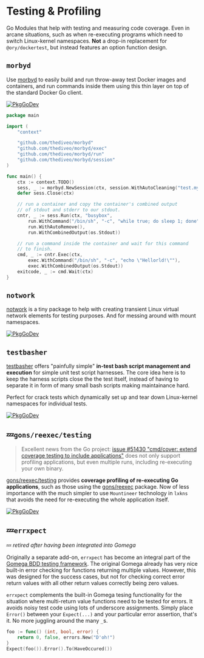 # Testing & Profiling

Go Modules that help with testing and measuring code coverage. Even in arcane
situations, such as when re-executing programs which need to switch Linux-kernel
namespaces. **Not** a drop-in replacement for `@ory/dockertest`, but instead
features an option function design.

## `morbyd`

Use [morbyd](https://github.com/thediveo/morbyd) to easily build and run
throw-away test Docker images and containers, and run commands inside them using
this thin layer on top of the standard Docker Go client.

[![PkgGoDev](https://img.shields.io/badge/-reference-blue?logo=go&logoColor=white&labelColor=505050)](https://pkg.go.dev/github.com/thediveo/morbyd)

```go
package main

import (
    "context"

    "github.com/thediveo/morbyd"
    "github.com/thediveo/morbyd/exec"
    "github.com/thediveo/morbyd/run"
    "github.com/thediveo/morbyd/session"
)

func main() {
    ctx := context.TODO()
    sess, _ := morbyd.NewSession(ctx, session.WithAutoCleaning("test.mytest="))
    defer sess.Close(ctx)

    // run a container and copy the container's combined output
    // of stdout and stderr to our stdout.
    cntr, _ := sess.Run(ctx, "busybox",
        run.WithCommand("/bin/sh", "-c", "while true; do sleep 1; done"),
        run.WithAutoRemove(),
        run.WithCombinedOutput(os.Stdout))

    // run a command inside the container and wait for this command
    // to finish.
    cmd, _ := cntr.Exec(ctx,
        exec.WithCommand("/bin/sh", "-c", "echo \"Hellorld!\""),
        exec.WithCombinedOutput(os.Stdout))
    exitcode, _ := cmd.Wait(ctx)
}
```

## `notwork`

[notwork](https://github.com/thediveo/morbyd) is a tiny package to help with
creating transient Linux virtual network elements for testing purposes. And for
messing around with mount namespaces.

[![PkgGoDev](https://pkg.go.dev/badge/github.com/thediveo/notwork)](https://pkg.go.dev/github.com/thediveo/notwork)

## `testbasher`

[testbasher](https://github.com/thediveo/testbasher) offers "painfully simple"
**in-test bash script management and execution** for simple unit test script
harnesses. The core idea here is to keep the harness scripts close the the test
itself, instead of having to separate it in form of many small bash scripts
making maintainance hard.

Perfect for crack tests which dynamically set up and tear down Linux-kernel
namespaces for individual tests.

[![PkgGoDev](https://pkg.go.dev/badge/thediveo/testbasher?status.svg)](https://pkg.go.dev/github.com/thediveo/testbasher)

## 💤`gons/reexec/testing`

> Excellent news from the Go project: [issue #51430 "cmd/cover: extend coverage
> testing to include applications"](https://github.com/golang/go/issues/51430)
> does not only support profiling applications, but even multiple runs,
> including re-executing your own binary.

[gons/reexec/testing](https://github.com/thediveo/gons/tree/master/reexec/testing)
provides **coverage profiling of re-executing Go applications**, such as those
using the
[gons/reexec](https://github.com/thediveo/gons/tree/master/reexec/testing)
package. Now of less importance with the much simpler to use `Mountineer`
technology in `lxkns` that avoids the need for re-executing the whole
application itself.

[![PkgGoDev](https://pkg.go.dev/badge/github.com/thediveo/gons?status.svg)](https://pkg.go.dev/github.com/thediveo/gons/reexec/testing)

## 💤`errxpect`

💤 _retired after having been integrated into Gomega_

Originally a separate add-on, `errxpect` has become an integral part of the
[Gomega BDD testing framework](https://github.com/onsi/gomega). The original
Gomega already has very nice built-in error checking for functions returning
multiple values. However, this was designed for the success cases, but not for
checking correct error return values with all other return values correctly
being zero values.

`errxpect` complements the built-in Gomega tesing functionality for the
situation where multi-return value functions need to be tested for errors. It
avoids noisy test code using lots of underscore assignments. Simply place
`Error()` between your `Expect(...)` and your particular error assertion, that's
it. No more juggling around the many `_`s.

```go
foo := func() (int, bool, error) { 
    return 0, false, errors.New("D'oh!")
}
Expect(foo()).Error().To(HaveOccured())
```
